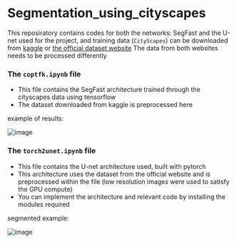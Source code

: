 # Segmentation_using_cityscapes



This reposiratory contains codes for both the networks: SegFast and the U-net used for the project, and training data (`CityScapes`) can be downloaded from [kaggle](https://www.kaggle.com/datasets/dansbecker/cityscapes-image-pairs) or [the official dataset website](https://www.cityscapes-dataset.com/)
  The data from both websites needs to be processed differently

### The `coptfk.ipynb` file
  - This file contains the SegFast architecture trained through the cityscapes data using tensorflow
  - The dataset downloaded from kaggle is preprocessed here
  
example of results:

![image](https://user-images.githubusercontent.com/79794208/215322345-dda0bd73-4908-4157-85ec-17d979884acc.png)


### The `torch2unet.ipynb` file
  - This file contains the U-net architecture used, built with pytorch
  - This architecture uses the dataset from the official website and is preprocessed within the file (low resolution images were used to satisfy the GPU compute)
  - You can implement the architecture and relevant code by installing the modules required
  
  
segmented example:

![image](https://user-images.githubusercontent.com/79794208/218240966-24e98c0e-af66-4154-a154-65f8277c8288.png)
